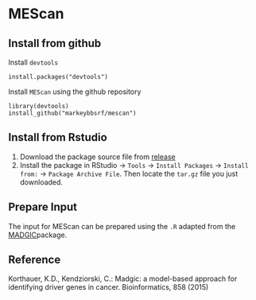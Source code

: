 # MEScan

## Install from github

Install `devtools`
```
install.packages("devtools")
```

Install `MEScan` using the github repository
```
library(devtools)
install_github("markeybbsrf/mescan")
```

## Install from Rstudio

1. Download the package source file from [release](https://github.com/MarkeyBBSRF/MEScan/releases)
1. Install the package in RStudio -> `Tools` -> `Install Packages` -> `Install from:` -> `Package Archive File`. Then locate the `tar.gz` file you just downloaded.
## Prepare Input
The input for MEScan can be prepared using the `.R` adapted from the [MADGIC](https://www.biostat.wisc.edu/kendzior/MADGiC/)package.





## Reference
Korthauer, K.D., Kendziorski, C.: Madgic: a model-based approach for identifying driver genes in cancer.
Bioinformatics, 858 (2015)
